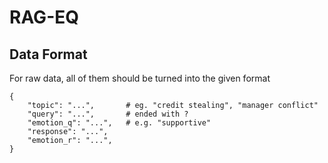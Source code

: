 # RAG-EQ

## Data Format
For raw data, all of them should be turned into the given format
```
{
    "topic": "...",       # eg. "credit stealing", "manager conflict"
    "query": "...",       # ended with ?
    "emotion_q": "...",   # e.g. "supportive"
    "response": "...",
    "emotion_r": "...",
}
```

